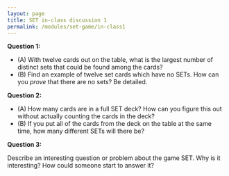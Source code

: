 ```yaml
---
layout: page
title: SET in-class discussion 1
permalink: /modules/set-game/in-class1
---
```


**Question 1:**

* (A) With twelve cards out on the table, what is the largest number of distinct sets that could be found among the cards?
* (B) Find an example of twelve set cards which have no SETs.  How can you *prove* that there are no sets?  Be detailed.

**Question 2:**

* (A) How many cards are in a full SET deck?  How can you figure this out without actually counting the cards in the deck?
* (B) If you put all of the cards from the deck on the table at the same time, how many different SETs will there be?

**Question 3:**

Describe an interesting question or problem about the game SET.  Why is it interesting?  How could someone start to answer it?



